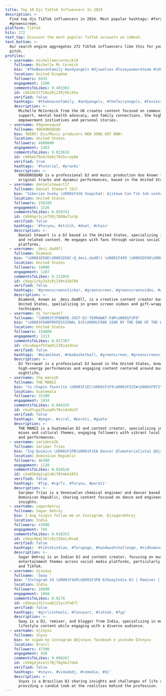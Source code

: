 ```yaml
---
title: Top 10 Djs TikTok Influencers In 2024
description: >-
  Find top djs TikTok influencers in 2024. Most popular hashtags: #foryou #fyp
  #greenscreen.
platform: TikTok
hits: 272
text_top: Discover the most popular TikTok accounts on inBeat.
text_bottom: >-
  Our search engine aggregates 272 TikTok influencers like this for you to
  pitch.
profiles:
  - username: michellemccormick19
    fullname: Michelle Mc Cormick
    bio: "#TheBeaconFamily #andyangels #djswolves #loveyoumoreteam #\U0001F98Bheaven\U0001F98B"
    location: United Kingdom
    followers: 6435
    engagement: 2200
    commentsToLikes: 0.403363
    id: ckb1dc5tf28e20j238j9ki5ha
    verified: false
    hashtags: '#thebeaconfamily, #andyangels, #thefairyangels, #lexiessuperheroes4life'
    description: >-
      Michelle McCormick from the UK creates content focused on community
      support, mental health advocacy, and family connections. She highlights
      empowerment initiatives and personal stories.
  - username: 99goonsquad
    fullname: 99GOONSQUAD
    bio: TWINS! Djs/Music producers NEW SONG OUT NOW⬇️
    location: United States
    followers: 4900000
    engagement: 1483
    commentsToLikes: 0.023618
    id: ck8km1f8o6i5e0j78n5vraybm
    verified: true
    hashtags: '#tutorial, #pranks'
    description: >-
      99GOONSQUAD is a professional DJ and music production duo known for their
      original tracks and dynamic performances, based in the United States.
  - username: danielstewart17
    fullname: Daniel Stewart (DJ)
    bio: "Siberian husky \U0001F436 Snapchat: djstewa Can Tik tok unshadow ban me pls and thanks"
    location: United States
    followers: 258100
    engagement: 1526
    commentsToLikes: 0.050741
    id: ck94hgr1cjn750j7888w7in3p
    verified: false
    hashtags: '#foryou, #stitch, #duet, #chain'
    description: >-
      Daniel Stewart is a DJ based in the United States, specializing in music
      and related content. He engages with fans through various social media
      platforms.
  - username: _desi.dad0ll
    fullname: Diamond
    bio: "\U0001D58E\U0001D58C:@_desi.dad0ll \U0001F499 \U0001D598\U0001D588:@djsmithdj\U0001F3C1 \U0001D591\U0001D594\U0001D59E\U0001D586\U0001D591\U0001D599\U0001D59E>\U0001D591\U0001D594\U0001D59B\U0001D58A\U0001F494 A̸T̸L̸\U0001F4CD"
    location: United States
    followers: 19800
    engagement: 1107
    commentsToLikes: 0.212055
    id: ckbqi1rky3a3i0j239n328784
    verified: false
    hashtags: '#greenscreensticker, #greenscreen, #greenscreenvideo, #wrappinggifts'
    description: >-
      Diamond, known as _desi.dad0ll, is a creative content creator based in the
      United States, specializing in green screen videos and gift-wrapping
      techniques.
  - username: dj_terrawat7
    fullname: "\U0001F3F0WERE-JUST-DJ-TERRAWAT-FAM\U0001F3F0"
    bio: "\U0001F680PROFESSIONAL DJS\U0001F680 150K BY THE END OF THE WEEK❗️(D.C)\U0001F303DM FOR WEEKLY SMASH BRO"
    location: United States
    followers: 154000
    engagement: 1313
    commentsToLikes: 0.017387
    id: ckcu6epofbfap0j238jq14nxv
    verified: false
    hashtags: '#miamiheat, #nbabasketball, #greenscreen, #greenscreenvideo'
    description: >-
      DJ Terrawat is a professional DJ based in the United States, known for
      high-energy performances and engaging content centered around music and
      nightlife.
  - username: the_maniz0
    fullname: THE MANIZ
    bio: "tu chapin favorito \U0001F1EC\U0001F1F9\U0001F525❤\U0001F973\U0001F339 sígueme en ig y soundcloud the_maniz.djs"
    location: Guatemala
    followers: 35100
    engagement: 1034
    commentsToLikes: 0.044335
    id: ckad7upp35ynp0i78vids9o37
    verified: false
    hashtags: '#pegar, #viral, #parati, #guate'
    description: >-
      THE MANIZ is a Guatemalan DJ and content creator, specializing in music
      mixes and cultural themes, engaging followers with vibrant local insights
      and performances.
  - username: saridnce26
    fullname: Sarimar Trías
    bio: "Ing Quimico \U0001F1FB\U0001F1EA Dancer @lamaterialista1 @djscuff 50k \U0001F97A"
    location: Dominican Republic
    followers: 46300
    engagement: 1120
    commentsToLikes: 0.026526
    id: cka85bdg1xgln0i78tmkm1851
    verified: false
    hashtags: '#fyp, #cgrfz, #foryou, #parati'
    description: >-
      Sarimar Trías is a Venezuelan chemical engineer and dancer based in the
      Dominican Republic, sharing content focused on dance and engineering
      insights.
  - username: sagardehraj
    fullname: Sagar Dehraj
    bio: 3 Aug Single follow me on Instagram. Djsagardehraj
    location: India
    followers: 43900
    engagement: 766
    commentsToLikes: 0.018353
    id: ckbqi9bql3hli0j23daiz8sad
    verified: false
    hashtags: '#tiktokindian, #forupage, #handwashchallenge, #sidhumoosewalafan'
    description: >-
      Sagar Dehraj is an Indian DJ and content creator, focusing on music and
      entertainment themes across social media platforms, particularly Instagram
      and TikTok.
  - username: djswayy
    fullname: 'Sway '
    bio: "Instagram Id \U0001F449\U0001F3FB DJSwayIndia DJ | Remixer | Blogger \U0001F469\U0001F3FC‍\U0001F9B1 Show Your Love ❤️"
    location: India
    followers: 16800
    engagement: 1068
    commentsToLikes: 0.0278
    id: ckbeye232issa0j23yi3fn67l
    verified: false
    hashtags: '#girlsinheels, #funnyact, #tiktok, #fyp'
    description: >-
      Sway is a DJ, remixer, and blogger from India, specializing in music and
      lifestyle content while engaging with a diverse audience.
  - username: djsnyxx
    fullname: Snyxx
    bio: me sigam no instagram @djsnyxx facebook e youtube DJsnyxx
    location: Brazil
    followers: 47300
    engagement: 920
    commentsToLikes: 0.008267
    id: ck94g3jkve1t70j78g9o17dok
    verified: false
    hashtags: '#snyxx, #vidadedj, #comedia, #dj'
    description: >-
      Snyxx is a Brazilian DJ sharing insights and challenges of life as a DJ,
      providing a candid look at the realities behind the profession.
---
```


